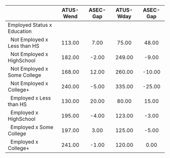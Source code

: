 
|                      |    ATUS-Wend |     ASEC-Gap |    ATUS-Wday |     ASEC-Gap |
| -------------------- | :----------: | :----------: | :----------: | :----------: |
| Employed Status x Education |              |              |              |              |
| &nbsp;&nbsp;Not Employed x Less than HS |       113.00 |         7.00 |        75.00 |        48.00 |
| &nbsp;&nbsp;Not Employed x HighSchool |       182.00 |        -2.00 |       249.00 |        -9.00 |
| &nbsp;&nbsp;Not Employed x Some College |       168.00 |        12.00 |       260.00 |       -10.00 |
| &nbsp;&nbsp;Not Employed x College+ |       240.00 |        -5.00 |       335.00 |       -25.00 |
| &nbsp;&nbsp;Employed x Less than HS |       130.00 |        20.00 |        80.00 |        15.00 |
| &nbsp;&nbsp;Employed x HighSchool |       195.00 |        -4.00 |       123.00 |        -3.00 |
| &nbsp;&nbsp;Employed x Some College |       197.00 |         3.00 |       125.00 |        -5.00 |
| &nbsp;&nbsp;Employed x College+ |       241.00 |        -1.00 |       120.00 |         0.00 |

